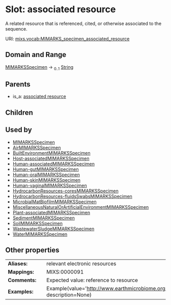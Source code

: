 
# Slot: associated resource


A related resource that is referenced, cited, or otherwise associated to the sequence.

URI: [mixs.vocab:MIMARKS_specimen_associated_resource](https://w3id.org/mixs/vocab/MIMARKS_specimen_associated_resource)


## Domain and Range

[MIMARKSSpecimen](MIMARKSSpecimen.md) &#8594;  <sub>0..1</sub> [String](types/String.md)

## Parents

 *  is_a: [associated resource](associated_resource.md)

## Children


## Used by

 * [MIMARKSSpecimen](MIMARKSSpecimen.md)
 * [AirMIMARKSSpecimen](AirMIMARKSSpecimen.md)
 * [BuiltEnvironmentMIMARKSSpecimen](BuiltEnvironmentMIMARKSSpecimen.md)
 * [Host-associatedMIMARKSSpecimen](Host-associatedMIMARKSSpecimen.md)
 * [Human-associatedMIMARKSSpecimen](Human-associatedMIMARKSSpecimen.md)
 * [Human-gutMIMARKSSpecimen](Human-gutMIMARKSSpecimen.md)
 * [Human-oralMIMARKSSpecimen](Human-oralMIMARKSSpecimen.md)
 * [Human-skinMIMARKSSpecimen](Human-skinMIMARKSSpecimen.md)
 * [Human-vaginalMIMARKSSpecimen](Human-vaginalMIMARKSSpecimen.md)
 * [HydrocarbonResources-coresMIMARKSSpecimen](HydrocarbonResources-coresMIMARKSSpecimen.md)
 * [HydrocarbonResources-fluidsSwabsMIMARKSSpecimen](HydrocarbonResources-fluidsSwabsMIMARKSSpecimen.md)
 * [MicrobialMatBiofilmMIMARKSSpecimen](MicrobialMatBiofilmMIMARKSSpecimen.md)
 * [MiscellaneousNaturalOrArtificialEnvironmentMIMARKSSpecimen](MiscellaneousNaturalOrArtificialEnvironmentMIMARKSSpecimen.md)
 * [Plant-associatedMIMARKSSpecimen](Plant-associatedMIMARKSSpecimen.md)
 * [SedimentMIMARKSSpecimen](SedimentMIMARKSSpecimen.md)
 * [SoilMIMARKSSpecimen](SoilMIMARKSSpecimen.md)
 * [WastewaterSludgeMIMARKSSpecimen](WastewaterSludgeMIMARKSSpecimen.md)
 * [WaterMIMARKSSpecimen](WaterMIMARKSSpecimen.md)

## Other properties

|  |  |  |
| --- | --- | --- |
| **Aliases:** | | relevant electronic resources |
| **Mappings:** | | MIXS:0000091 |
| **Comments:** | | Expected value: reference to resource |
| **Examples:** | | Example(value='http://www.earthmicrobiome.org/', description=None) |

